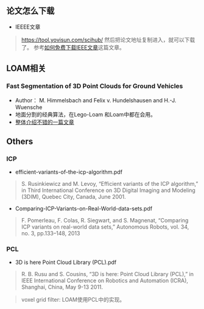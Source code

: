 ## 论文怎么下载
- IEEEE文章
> https://tool.yovisun.com/scihub/  然后把论文地址复制进入，就可以下载了。
> 参考[如何免费下载IEEE文章](https://blog.csdn.net/weixin_43935696/article/details/109681676)这篇文章。


## LOAM相关
### Fast Segmentation of 3D Point Clouds for Ground Vehicles
- Author： M. Himmelsbach and Felix v. Hundelshausen and H.-J. Wuensche
- 地面分割的经典算法，在Lego-Loam 和Loam中都在会用。
- [整体介绍不错的一篇文章](https://blog.csdn.net/lovelyaiq/article/details/118826534)

## Others
### ICP
- efficient-variants-of-the-icp-algorithm.pdf
> S. Rusinkiewicz and M. Levoy, “Efficient variants of the ICP algorithm,”
> in Third International Conference on 3D Digital Imaging and Modeling
> (3DIM), Quebec City, Canada, June 2001.

- Comparing-ICP-Variants-on-Real-World-data-sets.pdf
> F. Pomerleau, F. Colas, R. Siegwart, and S. Magnenat, “Comparing ICP
> variants on real-world data sets,” Autonomous Robots, vol. 34, no. 3, pp.133–148, 2013

### PCL
- 3D is here Point Cloud Library (PCL).pdf
> R. B. Rusu and S. Cousins, “3D is here: Point Cloud Library (PCL),”
> in IEEE International Conference on Robotics and Automation (ICRA),
> Shanghai, China, May 9-13 2011.

> voxel grid filter: LOAM使用PCL中的实现。